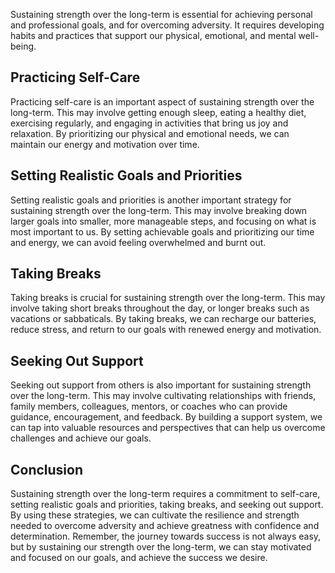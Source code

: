 
Sustaining strength over the long-term is essential for achieving personal and professional goals, and for overcoming adversity. It requires developing habits and practices that support our physical, emotional, and mental well-being.

Practicing Self-Care
--------------------

Practicing self-care is an important aspect of sustaining strength over the long-term. This may involve getting enough sleep, eating a healthy diet, exercising regularly, and engaging in activities that bring us joy and relaxation. By prioritizing our physical and emotional needs, we can maintain our energy and motivation over time.

Setting Realistic Goals and Priorities
--------------------------------------

Setting realistic goals and priorities is another important strategy for sustaining strength over the long-term. This may involve breaking down larger goals into smaller, more manageable steps, and focusing on what is most important to us. By setting achievable goals and prioritizing our time and energy, we can avoid feeling overwhelmed and burnt out.

Taking Breaks
-------------

Taking breaks is crucial for sustaining strength over the long-term. This may involve taking short breaks throughout the day, or longer breaks such as vacations or sabbaticals. By taking breaks, we can recharge our batteries, reduce stress, and return to our goals with renewed energy and motivation.

Seeking Out Support
-------------------

Seeking out support from others is also important for sustaining strength over the long-term. This may involve cultivating relationships with friends, family members, colleagues, mentors, or coaches who can provide guidance, encouragement, and feedback. By building a support system, we can tap into valuable resources and perspectives that can help us overcome challenges and achieve our goals.

Conclusion
----------

Sustaining strength over the long-term requires a commitment to self-care, setting realistic goals and priorities, taking breaks, and seeking out support. By using these strategies, we can cultivate the resilience and strength needed to overcome adversity and achieve greatness with confidence and determination. Remember, the journey towards success is not always easy, but by sustaining our strength over the long-term, we can stay motivated and focused on our goals, and achieve the success we desire.
